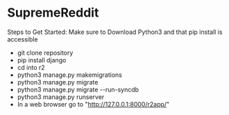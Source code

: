 # SupremeReddit

Steps to Get Started:
Make sure to Download Python3 and that pip install is accessible
* git clone repository
* pip install django
* cd into r2
* python3 manage.py makemigrations
* python3 manage.py migrate
* python3 manage.py migrate --run-syncdb
* python3 manage.py runserver
* In a web browser go to "http://127.0.0.1:8000/r2app/"
